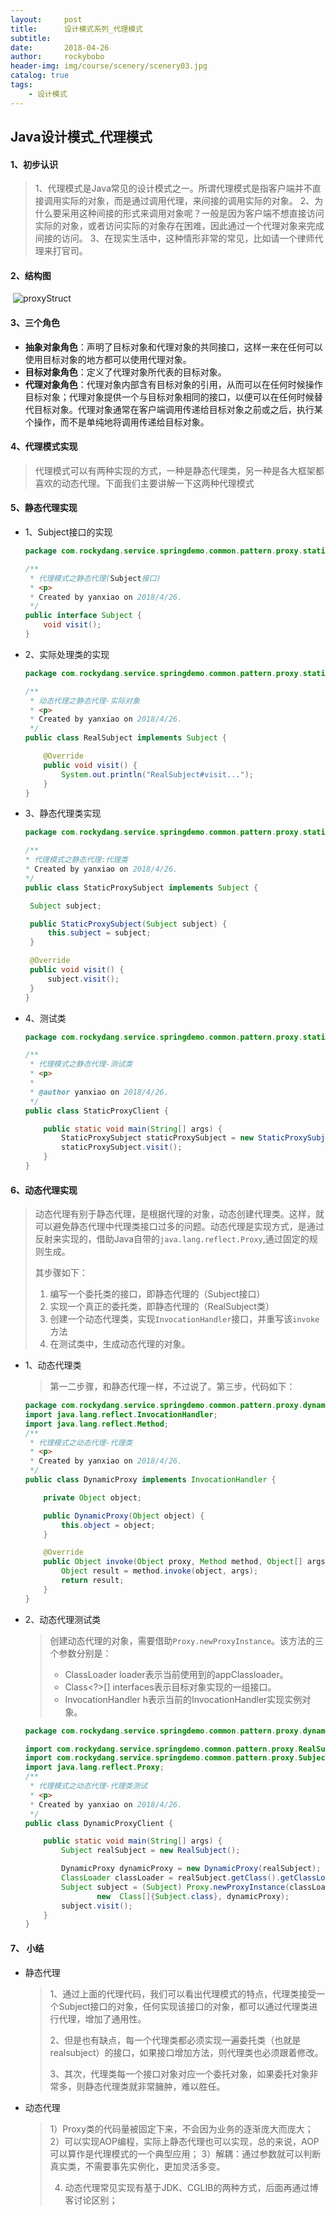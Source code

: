 ```yaml
---
layout:     post
title:      设计模式系列_代理模式
subtitle:   
date:       2018-04-26
author:     rockybobo
header-img: img/course/scenery/scenery03.jpg
catalog: true
tags:
    - 设计模式
---
```


## Java设计模式_代理模式

#### 1、初步认识

> 1、代理模式是Java常见的设计模式之一。所谓代理模式是指客户端并不直接调用实际的对象，而是通过调用代理，来间接的调用实际的对象。
> 2、为什么要采用这种间接的形式来调用对象呢？一般是因为客户端不想直接访问实际的对象，或者访问实际的对象存在困难，因此通过一个代理对象来完成间接的访问。
> 3、在现实生活中，这种情形非常的常见，比如请一个律师代理来打官司。

#### 2、结构图

​       ![proxyStruct](http://rockybobo.top/img/course/designpattern/proxyStruct.jpeg)

#### 3、三个角色

- **抽象对象角色**：声明了目标对象和代理对象的共同接口，这样一来在任何可以使用目标对象的地方都可以使用代理对象。
- **目标对象角色**：定义了代理对象所代表的目标对象。
- **代理对象角色**：代理对象内部含有目标对象的引用，从而可以在任何时候操作目标对象；代理对象提供一个与目标对象相同的接口，以便可以在任何时候替代目标对象。代理对象通常在客户端调用传递给目标对象之前或之后，执行某个操作，而不是单纯地将调用传递给目标对象。

#### 4、代理模式实现

> 代理模式可以有两种实现的方式，一种是静态代理类，另一种是各大框架都喜欢的动态代理。下面我们主要讲解一下这两种代理模式

#### 5、静态代理实现

- 1、Subject接口的实现

  ```java
  package com.rockydang.service.springdemo.common.pattern.proxy.statics;

  /**
   * 代理模式之静态代理(Subject接口)
   * <p>
   * Created by yanxiao on 2018/4/26.
   */
  public interface Subject {
      void visit();
  }
  ```

- 2、实际处理类的实现

  ~~~java
  package com.rockydang.service.springdemo.common.pattern.proxy.statics;

  /**
   * 动态代理之静态代理-实际对象
   * <p>
   * Created by yanxiao on 2018/4/26.
   */
  public class RealSubject implements Subject {

      @Override
      public void visit() {
          System.out.println("RealSubject#visit...");
      }
  }
  ~~~

- 3、静态代理类实现

     ```java
  package com.rockydang.service.springdemo.common.pattern.proxy.statics;

  /**
   * 代理模式之静态代理:代理类
   * Created by yanxiao on 2018/4/26.
   */
  public class StaticProxySubject implements Subject {

      Subject subject;

      public StaticProxySubject(Subject subject) {
          this.subject = subject;
      }

      @Override
      public void visit() {
          subject.visit();
      }
  }
     ```

- 4、测试类

  ~~~java
  package com.rockydang.service.springdemo.common.pattern.proxy.statics;

  /**
   * 代理模式之静态代理-测试类
   * <p>
   *
   * @author yanxiao on 2018/4/26.
   */
  public class StaticProxyClient {

      public static void main(String[] args) {
          StaticProxySubject staticProxySubject = new StaticProxySubject(new RealSubject());
          staticProxySubject.visit();
      }
  }
  ~~~


#### 6、动态代理实现

> 动态代理有别于静态代理，是根据代理的对象，动态创建代理类。这样，就可以避免静态代理中代理类接口过多的问题。动态代理是实现方式，是通过反射来实现的，借助Java自带的`java.lang.reflect.Proxy`,通过固定的规则生成。
>
> 其步骤如下：
>
> 1. 编写一个委托类的接口，即静态代理的（Subject接口）
> 2. 实现一个真正的委托类，即静态代理的（RealSubject类）
> 3. 创建一个动态代理类，实现`InvocationHandler`接口，并重写该`invoke`方法
> 4. 在测试类中，生成动态代理的对象。

* 1、动态代理类

  > 第一二步骤，和静态代理一样，不过说了。第三步，代码如下：

  ~~~java
  package com.rockydang.service.springdemo.common.pattern.proxy.dynamic;
  import java.lang.reflect.InvocationHandler;
  import java.lang.reflect.Method;
  /**
   * 代理模式之动态代理-代理类
   * <p>
   * Created by yanxiao on 2018/4/26.
   */
  public class DynamicProxy implements InvocationHandler {

      private Object object;

      public DynamicProxy(Object object) {
          this.object = object;
      }

      @Override
      public Object invoke(Object proxy, Method method, Object[] args) throws Throwable {
          Object result = method.invoke(object, args);
          return result;
      }
  }
  ~~~

* 2、动态代理测试类

  > 创建动态代理的对象，需要借助`Proxy.newProxyInstance`。该方法的三个参数分别是：
  >
  > - ClassLoader loader表示当前使用到的appClassloader。
  > - Class<?>[] interfaces表示目标对象实现的一组接口。
  > - InvocationHandler h表示当前的InvocationHandler实现实例对象。

  ~~~java
  package com.rockydang.service.springdemo.common.pattern.proxy.dynamic;

  import com.rockydang.service.springdemo.common.pattern.proxy.RealSubject;
  import com.rockydang.service.springdemo.common.pattern.proxy.Subject;
  import java.lang.reflect.Proxy;
  /**
   * 代理模式之动态代理-代理类测试
   * <p>
   * Created by yanxiao on 2018/4/26.
   */
  public class DynamicProxyClient {

      public static void main(String[] args) {
          Subject realSubject = new RealSubject();

          DynamicProxy dynamicProxy = new DynamicProxy(realSubject);
          ClassLoader classLoader = realSubject.getClass().getClassLoader();
          Subject subject = (Subject) Proxy.newProxyInstance(classLoader,
                  new  Class[]{Subject.class}, dynamicProxy);
          subject.visit();
      }
  }
  ~~~

#### 7、 小结

* 静态代理

  > 1、通过上面的代理代码，我们可以看出代理模式的特点，代理类接受一个Subject接口的对象，任何实现该接口的对象，都可以通过代理类进行代理，增加了通用性。
  >
  > 2、但是也有缺点，每一个代理类都必须实现一遍委托类（也就是realsubject）的接口，如果接口增加方法，则代理类也必须跟着修改。
  >
  > 3、其次，代理类每一个接口对象对应一个委托对象，如果委托对象非常多，则静态代理类就非常臃肿，难以胜任。

* 动态代理

  > 1）Proxy类的代码量被固定下来，不会因为业务的逐渐庞大而庞大；
  > 2）可以实现AOP编程，实际上静态代理也可以实现，总的来说，AOP可以算作是代理模式的一个典型应用；
  > 3）解耦：通过参数就可以判断真实类，不需要事先实例化，更加灵活多变。
  >
  > 4) 动态代理常见实现有基于JDK、CGLIB的两种方式，后面再通过博客讨论区别；

